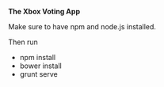 **The Xbox Voting App**

Make sure to have npm and node.js installed.

Then run
* npm install
* bower install
* grunt serve
